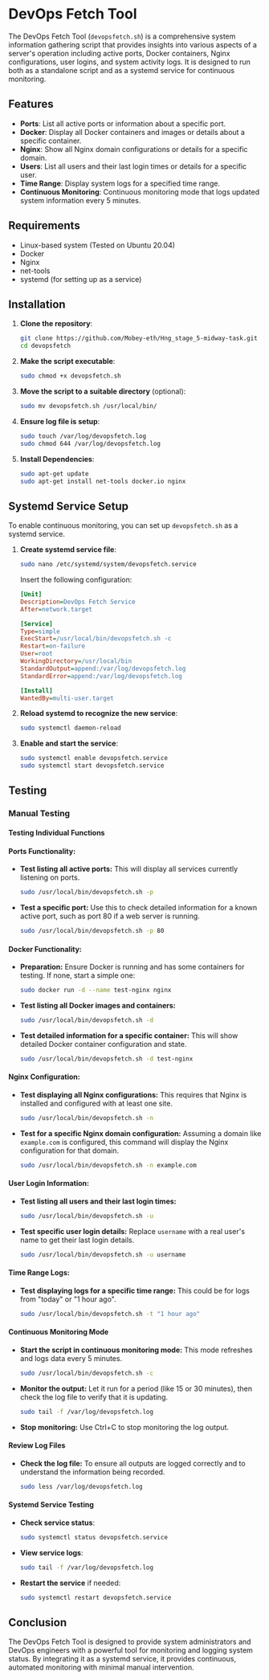 # DevOps Fetch Tool

The DevOps Fetch Tool (`devopsfetch.sh`) is a comprehensive system information gathering script that provides insights into various aspects of a server's operation including active ports, Docker containers, Nginx configurations, user logins, and system activity logs. It is designed to run both as a standalone script and as a systemd service for continuous monitoring.

## Features

- **Ports**: List all active ports or information about a specific port.
- **Docker**: Display all Docker containers and images or details about a specific container.
- **Nginx**: Show all Nginx domain configurations or details for a specific domain.
- **Users**: List all users and their last login times or details for a specific user.
- **Time Range**: Display system logs for a specified time range.
- **Continuous Monitoring**: Continuous monitoring mode that logs updated system information every 5 minutes.

## Requirements

- Linux-based system (Tested on Ubuntu 20.04)
- Docker
- Nginx
- net-tools
- systemd (for setting up as a service)

## Installation

1. **Clone the repository**:
   ```bash
   git clone https://github.com/Mobey-eth/Hng_stage_5-midway-task.git
   cd devopsfetch
   ```

2. **Make the script executable**:
   ```bash
   sudo chmod +x devopsfetch.sh
   ```

3. **Move the script to a suitable directory** (optional):
   ```bash
   sudo mv devopsfetch.sh /usr/local/bin/
   ```

4. **Ensure log file is setup**:
   ```bash
   sudo touch /var/log/devopsfetch.log
   sudo chmod 644 /var/log/devopsfetch.log
   ```

5. **Install Dependencies**:
   ```bash
   sudo apt-get update
   sudo apt-get install net-tools docker.io nginx
   ```

## Systemd Service Setup

To enable continuous monitoring, you can set up `devopsfetch.sh` as a systemd service.

1. **Create systemd service file**:
   ```bash
   sudo nano /etc/systemd/system/devopsfetch.service
   ```

   Insert the following configuration:

   ```ini
   [Unit]
   Description=DevOps Fetch Service
   After=network.target

   [Service]
   Type=simple
   ExecStart=/usr/local/bin/devopsfetch.sh -c
   Restart=on-failure
   User=root
   WorkingDirectory=/usr/local/bin
   StandardOutput=append:/var/log/devopsfetch.log
   StandardError=append:/var/log/devopsfetch.log

   [Install]
   WantedBy=multi-user.target
   ```

2. **Reload systemd to recognize the new service**:
   ```bash
   sudo systemctl daemon-reload
   ```

3. **Enable and start the service**:
   ```bash
   sudo systemctl enable devopsfetch.service
   sudo systemctl start devopsfetch.service
   ```

## Testing

### **Manual Testing**

#### **Testing Individual Functions**

#### Ports Functionality:

- **Test listing all active ports:** This will display all services currently listening on ports.
  ```bash
  sudo /usr/local/bin/devopsfetch.sh -p
  ```
- **Test a specific port:** Use this to check detailed information for a known active port, such as port 80 if a web server is running.
  ```bash
  sudo /usr/local/bin/devopsfetch.sh -p 80
  ```

#### Docker Functionality:

- **Preparation:** Ensure Docker is running and has some containers for testing. If none, start a simple one:
  ```bash
  sudo docker run -d --name test-nginx nginx
  ```
- **Test listing all Docker images and containers:**
  ```bash
  sudo /usr/local/bin/devopsfetch.sh -d
  ```
- **Test detailed information for a specific container:** This will show detailed Docker container configuration and state.
  ```bash
  sudo /usr/local/bin/devopsfetch.sh -d test-nginx
  ```

#### Nginx Configuration:

- **Test displaying all Nginx configurations:** This requires that Nginx is installed and configured with at least one site.
  ```bash
  sudo /usr/local/bin/devopsfetch.sh -n
  ```
- **Test for a specific Nginx domain configuration:** Assuming a domain like `example.com` is configured, this command will display the Nginx configuration for that domain.
  ```bash
  sudo /usr/local/bin/devopsfetch.sh -n example.com
  ```

#### User Login Information:

- **Test listing all users and their last login times:**
  ```bash
  sudo /usr/local/bin/devopsfetch.sh -u
  ```
- **Test specific user login details:** Replace `username` with a real user's name to get their last login details.
  ```bash
  sudo /usr/local/bin/devopsfetch.sh -u username
  ```

#### Time Range Logs:

- **Test displaying logs for a specific time range:** This could be for logs from "today" or "1 hour ago".
  ```bash
  sudo /usr/local/bin/devopsfetch.sh -t "1 hour ago"
  ```

#### **Continuous Monitoring Mode**

- **Start the script in continuous monitoring mode:** This mode refreshes and logs data every 5 minutes.
  ```bash
  sudo /usr/local/bin/devopsfetch.sh -c
  ```
- **Monitor the output:** Let it run for a period (like 15 or 30 minutes), then check the log file to verify that it is updating.
  ```bash
  sudo tail -f /var/log/devopsfetch.log
  ```
- **Stop monitoring:** Use Ctrl+C to stop monitoring the log output.

#### **Review Log Files**

- **Check the log file:** To ensure all outputs are logged correctly and to understand the information being recorded.
  ```bash
  sudo less /var/log/devopsfetch.log
  ```



#### Systemd Service Testing

- **Check service status**:
  ```bash
  sudo systemctl status devopsfetch.service
  ```

- **View service logs**:
  ```bash
  sudo tail -f /var/log/devopsfetch.log
  ```

- **Restart the service** if needed:
  ```bash
  sudo systemctl restart devopsfetch.service
  ```

## Conclusion

The DevOps Fetch Tool is designed to provide system administrators and DevOps engineers with a powerful tool for monitoring and logging system status. By integrating it as a systemd service, it provides continuous, automated monitoring with minimal manual intervention.
